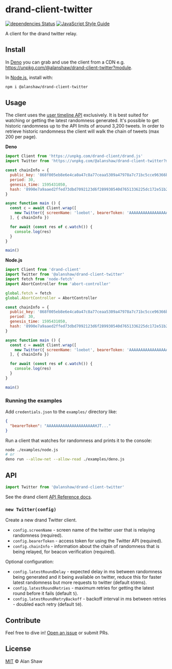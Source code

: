 # drand-client-twitter

[![dependencies Status](https://david-dm.org/alanshaw/drand-client-twitter/status.svg)](https://david-dm.org/alanshaw/drand-client-twitter)
[![JavaScript Style Guide](https://img.shields.io/badge/code_style-standard-brightgreen.svg)](https://standardjs.com)

A client for the drand twitter relay.

## Install

In [Deno](https://deno.land) you can grab and use the client from a CDN e.g. https://unpkg.com/@alanshaw/drand-client-twitter?module.

In [Node.js](https://nodejs.org), install with:

```sh
npm i @alanshaw/drand-client-twitter
```

## Usage

The client uses the [user timeline API](https://developer.twitter.com/en/docs/tweets/timelines/api-reference/get-statuses-user_timeline) exclusively. It is best suited for watching or getting the latest randomness generated. It's possible to get historic randomness up to the API limits of around 3,200 tweets. In order to retrieve historic randomness the client will walk the chain of tweets (max 200 per page).

**Deno**

```js
import Client from 'https://unpkg.com/drand-client/drand.js'
import Twitter from 'https://unpkg.com/@alanshaw/drand-client-twitter?module'

const chainInfo = {
  public_key: '868f005eb8e6e4ca0a47c8a77ceaa5309a47978a7c71bc5cce96366b5d7a569937c529eeda66c7293784a9402801af31',
  period: 30,
  genesis_time: 1595431050,
  hash: '8990e7a9aaed2ffed73dbd7092123d6f289930540d7651336225dc172e51b2ce'
}

async function main () {
  const c = await Client.wrap([
    new Twitter({ screenName: 'loebot', bearerToken: 'AAAAAAAAAAAAAAAAAAAAAHJT...', chainInfo })
  ], { chainInfo })

  for await (const res of c.watch()) {
    console.log(res)
  }
}

main()
```

**Node.js**

```js
import Client from 'drand-client'
import Twitter from '@alanshaw/drand-client-twitter'
import fetch from 'node-fetch'
import AbortController from 'abort-controller'

global.fetch = fetch
global.AbortController = AbortController

const chainInfo = {
  public_key: '868f005eb8e6e4ca0a47c8a77ceaa5309a47978a7c71bc5cce96366b5d7a569937c529eeda66c7293784a9402801af31',
  period: 30,
  genesis_time: 1595431050,
  hash: '8990e7a9aaed2ffed73dbd7092123d6f289930540d7651336225dc172e51b2ce'
}

async function main () {
  const c = await Client.wrap([
    new Twitter({ screenName: 'loebot', bearerToken: 'AAAAAAAAAAAAAAAAAAAAAHJT...', chainInfo })
  ], { chainInfo })

  for await (const res of c.watch()) {
    console.log(res)
  }
}

main()
```

### Running the examples

Add `credentials.json` to the `examples/` directory like:

```json
{
  "bearerToken": "AAAAAAAAAAAAAAAAAAAAAHJT..."
}
```

Run a client that watches for randomness and prints it to the console:

```sh
node ./examples/node.js
# or
deno run --allow-net --allow-read ./examples/deno.js
```

## API

```js
import Twitter from '@alanshaw/drand-client-twitter'
```

See the drand client [API Reference docs](https://github.com/drand/drand-client#api).

### `new Twitter(config)`

Create a new drand Twitter client.

* `config.screenName` - screen name of the twitter user that is relaying randomness (required).
* `config.bearerToken` - access token for using the Twitter API (required).
* `config.chainInfo` - information about the chain of randomness that is being relayed, for beacon verification (required).

Optional configuration:

* `config.latestRoundDelay` - expected delay in ms between randomness being generated and it being available on twitter, reduce this for faster latest randomness but more requests to twitter (default `650`ms).
* `config.latestRoundRetries` - maximum retries for getting the latest round before it fails (default `5`).
* `config.latestRoundRetryBackoff` - backoff interval in ms between retries - doubled each retry (default `50`).

## Contribute

Feel free to dive in! [Open an issue](https://github.com/alanshaw/drand-client-twitter/issues/new) or submit PRs.

## License

[MIT](LICENSE) © Alan Shaw
